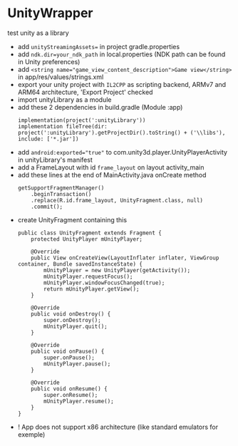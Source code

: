 # UnityWrapper
test unity as a library

- add ```unityStreamingAssets=``` in project gradle.properties
- add ```ndk.dir=your_ndk_path``` in local.properties (NDK path can be found in Unity preferences)
- add ```<string name="game_view_content_description">Game view</string>``` in app/res/values/strings.xml
- export your unity project with ```IL2CPP``` as scripting backend, ARMv7 and ARM64 architecture, 'Export Project' checked
- import unityLibrary as a module
- add these 2 dependencies in build.gradle (Module :app)
    ```
    implementation(project(':unityLibrary'))
    implementation fileTree(dir: project(':unityLibrary').getProjectDir().toString() + ('\\libs'), include: ['*.jar'])
    ```
- add ```android:exported="true"``` to com.unity3d.player.UnityPlayerActivity in unityLibrary's manifest
- add a FrameLayout with id ```frame_layout``` on layout activity_main
- add these lines at the end of MainActivity.java onCreate method
    ```
    getSupportFragmentManager()
        .beginTransaction()
        .replace(R.id.frame_layout, UnityFragment.class, null)
        .commit();
    ```
- create UnityFragment containing this
    ```
    public class UnityFragment extends Fragment {
        protected UnityPlayer mUnityPlayer;
    
        @Override
        public View onCreateView(LayoutInflater inflater, ViewGroup container, Bundle savedInstanceState) {
            mUnityPlayer = new UnityPlayer(getActivity());
            mUnityPlayer.requestFocus();
            mUnityPlayer.windowFocusChanged(true);
            return mUnityPlayer.getView();
        }
    
        @Override
        public void onDestroy() {
            super.onDestroy();
            mUnityPlayer.quit();
        }
    
        @Override
        public void onPause() {
            super.onPause();
            mUnityPlayer.pause();
        }
    
        @Override
        public void onResume() {
            super.onResume();
            mUnityPlayer.resume();
        }
    }
    ```
- ! App does not support x86 architecture (like standard emulators for exemple)
